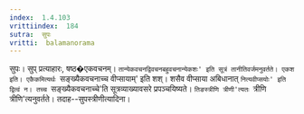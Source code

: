 ```yaml
---
index:  1.4.103
vrittiindex:  184
sutra:  सुपः
vritti:  balamanorama 
---
```


सुपः। सुप् प्रत्याहारः, षष्ठ�एकवचनम्। `तान्येकवचनद्विवचनबहुवचनान्येकशः' इति सूत्रं तानीतिवर्जमनुवर्तते। एकश इति। एकैकमित्यर्थः `सङ्ख्यैकवचनाच्च वीप्सायाम्' इति शश्। शसैव वीप्साया अबिधानात् `नित्यवीप्सयोः' इति द्वित्वं न। तच्च `सङ्ख्यैकवचनाच्चे'ति सूत्रव्याख्यावसरे प्रपञ्चयिष्यते। `तिङस्त्रीणि त्रीणी'त्यतः `त्रीणि त्रीणि'त्यनुवर्तते। तदाह--सुपस्त्रीणीत्यादिना। 

